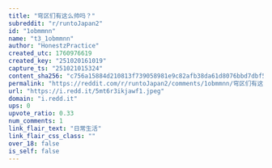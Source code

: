 ```yaml
---
title: "穹区们有这么帅吗？"
subreddit: "r/runtoJapan2"
id: "1obmmnn"
name: "t3_1obmmnn"
author: "HonestzPractice"
created_utc: 1760976619
created_key: "251020161019"
capture_ts: "251021015324"
content_sha256: "c756a15884d210813f739058981e9c82afb38da61d8076bbd7dbf5b6d7e8efea"
permalink: "https://reddit.com/r/runtoJapan2/comments/1obmmnn/穹区们有这么帅吗/"
url: "https://i.redd.it/5mt6r3ikjawf1.jpeg"
domain: "i.redd.it"
ups: 0
upvote_ratio: 0.33
num_comments: 1
link_flair_text: "日常生活"
link_flair_css_class: ""
over_18: false
is_self: false
---
```


